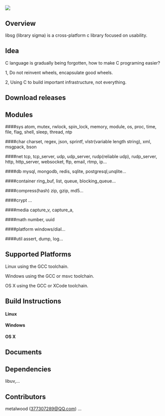 # ![](logo.png)

## Overview

libsg (library sigma) is a cross-platform c library focused on usability.

## Idea
C language is gradually being forgotten, how to make C programing easier?

1, Do not reinvent wheels, encapsulate good wheels.

2, Using C to build important infrastructure, not everything.

## Download releases

## Modules

####sys
atom, mutex, rwlock, spin_lock, memory, module, os, proc, time, file, flag, shell, sleep, thread, ntp

####char
charset, regex, json, sprintf, vlstr(variable length string), xml, msgpack, bson

####net
tcp, tcp_server, udp, udp_server, rudp(reliable udp), rudp_server, http, http_server, websocket, ftp, email, rtmp, ip...

####db
mysql, mongodb, redis, sqlite, postgresql,unqlite...

####container
ring_buf, list, queue, blocking_queue...

####compress(hash)
zip, gzip, md5...

####crypt
...

####media
capture_v, capture_a, 

####math
number, uuid

####platform
windows/dial...

####util
assert, dump, log...

## Supported Platforms

Linux using the GCC toolchain.

Windows using the GCC or msvc toolchain.

OS X using the GCC or XCode toolchain.

## Build Instructions

#### Linux

#### Windows

#### OS X

## Documents

## Dependencies

libuv,...

## Contributors
metalwood (377307289@QQ.com)
...
